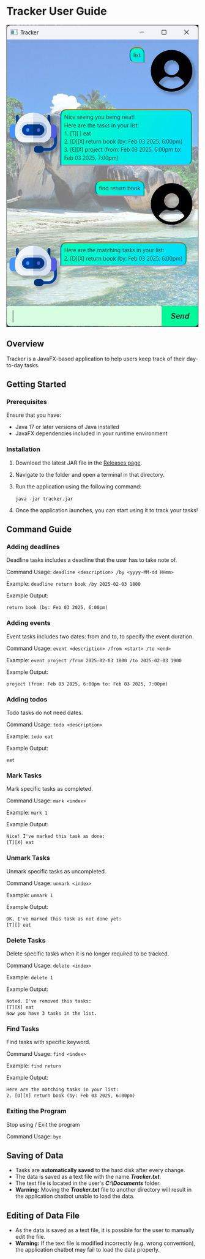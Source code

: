 # Tracker User Guide

![Ui.png](Ui.png)

## Overview
Tracker is a JavaFX-based application to help users keep track of their day-to-day tasks. 

## Getting Started

### Prerequisites
Ensure that you have: 
* Java 17 or later versions of Java installed
* JavaFX dependencies included in your runtime environment

### Installation
1. Download the latest JAR file in the [Releases page](https://github.com/Xavierlhm/ip/releases).
2. Navigate to the folder and open a terminal in that directory.
3. Run the application using the following command:
   
   `java -jar tracker.jar`
4. Once the application launches, you can start using it to track your tasks!

## Command Guide

### Adding deadlines

Deadline tasks includes a deadline that the user has to take note of.

Command Usage: `deadline <description> /by <yyyy-MM-dd HHmm>`

Example: `deadline return book /by 2025-02-03 1800`

Example Output:
```
return book (by: Feb 03 2025, 6:00pm)
```

### Adding events

Event tasks includes two dates: from and to, to specify the event duration.

Command Usage: `event <description> /from <start> /to <end>`

Example: `event project /from 2025-02-03 1800 /to 2025-02-03 1900`

Example Output:
```
project (from: Feb 03 2025, 6:00pm to: Feb 03 2025, 7:00pm)
```

### Adding todos

Todo tasks do not need dates.

Command Usage: `todo <description>`

Example: `todo eat`

Example Output:
```
eat
```

### Mark Tasks

Mark specific tasks as completed.

Command Usage: `mark <index>`

Example: `mark 1`

Example Output:
```
Nice! I've marked this task as done:
[T][X] eat
```

### Unmark Tasks

Unmark specific tasks as uncompleted.

Command Usage: `unmark <index>`

Example: `unmark 1`

Example Output:
```
OK, I've marked this task as not done yet:
[T][] eat
```

### Delete Tasks

Delete specific tasks when it is no longer required to be tracked.

Command Usage: `delete <index>`

Example: `delete 1`

Example Output:
```
Noted. I've removed this tasks:
[T][X] eat
Now you have 3 tasks in the list.
```

### Find Tasks

Find tasks with specific keyword.

Command Usage: `find <index>`

Example: `find return`

Example Output:
```
Here are the matching tasks in your list:
2. [D][X] return book (by: Feb 03 2025, 6:00pm)
```

### Exiting the Program

Stop using / Exit the program

Command Usage: `bye`

## Saving of Data
* Tasks are **automatically saved** to the hard disk after every change.
* The data is saved as a text file with the name **_Tracker.txt_**.
* The text file is located in the user's **_C:\Documents_** folder.
* **Warning:** Moving the **_Tracker.txt_** file to another directory will result in the application chatbot unable to load the data.

## Editing of Data File
* As the data is saved as a text file, it is possible for the user to manually edit the file.
* **Warning:** If the text file is modified incorrectly (e.g. wrong convention), the application chatbot may fail to load the data properly. 
